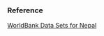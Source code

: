 
### Reference 



<a href ="https://data.worldbank.org/country/nepal">WorldBank Data Sets for Nepal</a>
